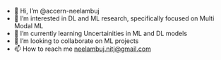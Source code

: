 - 👋 Hi, I’m @accern-neelambuj
- 👀 I’m interested in DL and ML research, specifically focused on Multi Modal ML
- 🌱 I’m currently learning Uncertainities in ML and DL models
- 💞️ I’m looking to collaborate on ML projects
- 📫 How to reach me neelambuj.nitj@gmail.com

<!---
accern-neelambuj/accern-neelambuj is a ✨ special ✨ repository because its `README.md` (this file) appears on your GitHub profile.
You can click the Preview link to take a look at your changes.
--->
